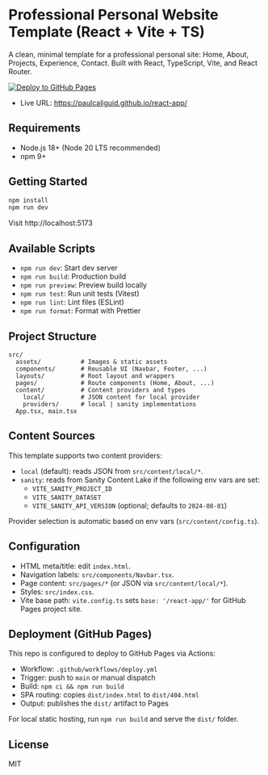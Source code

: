 # Professional Personal Website Template (React + Vite + TS)

A clean, minimal template for a professional personal site: Home, About, Projects, Experience, Contact. Built with React, TypeScript, Vite, and React Router.

[![Deploy to GitHub Pages](https://github.com/paulcaliguid/react-app/actions/workflows/deploy.yml/badge.svg)](https://github.com/paulcaliguid/react-app/actions/workflows/deploy.yml)

- Live URL: https://paulcaliguid.github.io/react-app/

## Requirements
- Node.js 18+ (Node 20 LTS recommended)
- npm 9+

## Getting Started

```bash
npm install
npm run dev
```
Visit http://localhost:5173

## Available Scripts
- `npm run dev`: Start dev server
- `npm run build`: Production build
- `npm run preview`: Preview build locally
- `npm run test`: Run unit tests (Vitest)
- `npm run lint`: Lint files (ESLint)
- `npm run format`: Format with Prettier

## Project Structure
```
src/
  assets/           # Images & static assets
  components/       # Reusable UI (Navbar, Footer, ...)
  layouts/          # Root layout and wrappers
  pages/            # Route components (Home, About, ...)
  content/          # Content providers and types
    local/          # JSON content for local provider
    providers/      # local | sanity implementations
  App.tsx, main.tsx
```

## Content Sources
This template supports two content providers:

- `local` (default): reads JSON from `src/content/local/*`.
- `sanity`: reads from Sanity Content Lake if the following env vars are set:
  - `VITE_SANITY_PROJECT_ID`
  - `VITE_SANITY_DATASET`
  - `VITE_SANITY_API_VERSION` (optional; defaults to `2024-08-01`)

Provider selection is automatic based on env vars (`src/content/config.ts`).

## Configuration
- HTML meta/title: edit `index.html`.
- Navigation labels: `src/components/Navbar.tsx`.
- Page content: `src/pages/*` (or JSON via `src/content/local/*`).
- Styles: `src/index.css`.
- Vite base path: `vite.config.ts` sets `base: '/react-app/'` for GitHub Pages project site.

## Deployment (GitHub Pages)
This repo is configured to deploy to GitHub Pages via Actions:

- Workflow: `.github/workflows/deploy.yml`
- Trigger: push to `main` or manual dispatch
- Build: `npm ci && npm run build`
- SPA routing: copies `dist/index.html` to `dist/404.html`
- Output: publishes the `dist/` artifact to Pages

For local static hosting, run `npm run build` and serve the `dist/` folder.

## License
MIT
